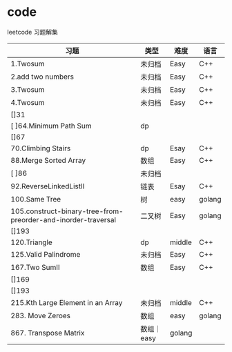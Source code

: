# code
leetcode 习题解集

|习题|类型|难度|语言|
|---|----|----|---|
|1.Twosum|未归档|Easy|C++|
|2.add two numbers|未归档|Easy|C++|
|3.Twosum|未归档|Easy|C++|
|4.Twosum|未归档|Easy|C++|
|[]31||||
|[ ]64.Minimum Path Sum|dp|||
|[]67||||
|70.Climbing Stairs|dp|Esay|C++|
|88.Merge Sorted Array|数组|Easy|C++|
|[ ]86|未归档|||
|92.ReverseLinkedListII|链表|Esay|C++|
|100.Same Tree|树|easy|golang|
|105.construct-binary-tree-from-preorder-and-inorder-traversal|二叉树|Easy|golang|
|[]193||||
|120.Triangle|dp|middle|C++|
|125.Valid Palindrome|未归档|Easy|C++|
|167.Two SumII|数组|Easy|C++|
|[]169||||
|[]193||||
|215.Kth Large Element in an Array|未归档|middle|C++|
|283. Move Zeroes|数组|easy|golang|
|867. Transpose Matrix|数组｜easy|golang|

